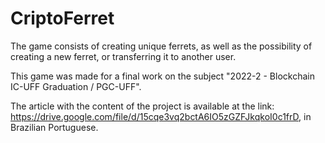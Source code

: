 # CriptoFerret
The game consists of creating unique ferrets, as well as the possibility of creating a new ferret, or transferring it to another user.

This game was made for a final work on the subject "2022-2 - Blockchain IC-UFF Graduation / PGC-UFF". 

The article with the content of the project is available at the link: https://drive.google.com/file/d/15cqe3vq2bctA6IO5zGZFJkqkoI0c1frD, in Brazilian Portuguese.
